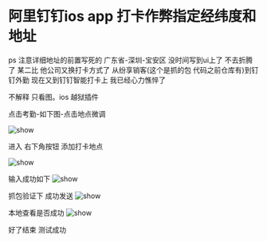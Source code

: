# 阿里钉钉ios app 打卡作弊指定经纬度和地址

ps 注意详细地址的前置写死的  广东省-深圳-宝安区 没时间写到ui上了  不去折腾了 某二比 他公司又换打卡方式了
从纷享销客(这个是抓的包 代码之前仓库有)到钉钉外勤 现在又到钉钉智能打卡上 我已经心力憔悴了

不解释 只看图。ios 越狱插件  

点击考勤-如下图-点击地点微调

  <img src="https://raw.githubusercontent.com/hackxhj/DingTalkDaKa-Tweak.xm/master/img/IMG_1.PNG" alt="show" title="show">

进入 右下角按钮 添加打卡地点

  <img src="https://raw.githubusercontent.com/hackxhj/DingTalkDaKa-Tweak.xm/master/img/IMG_2.PNG" alt="show" title="show">

输入成功如下
  <img src="https://raw.githubusercontent.com/hackxhj/DingTalkDaKa-Tweak.xm/master/img/IMG_3.PNG" alt="show" title="show">

抓包验证下 成功发送
  <img src="https://raw.githubusercontent.com/hackxhj/DingTalkDaKa-Tweak.xm/master/img/IMG_4.png" alt="show" title="show">

本地查看是否成功
  <img src="https://raw.githubusercontent.com/hackxhj/DingTalkDaKa-Tweak.xm/master/img/IMG_5.PNG" alt="show" title="show">

好了结束 测试成功
